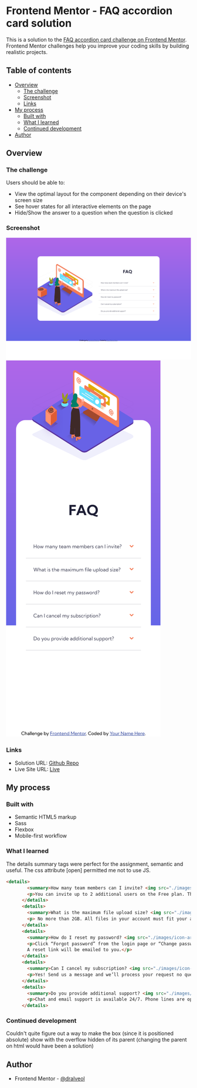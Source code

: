 # Frontend Mentor - FAQ accordion card solution

This is a solution to the [FAQ accordion card challenge on Frontend Mentor](https://www.frontendmentor.io/challenges/faq-accordion-card-XlyjD0Oam). Frontend Mentor challenges help you improve your coding skills by building realistic projects. 

## Table of contents

- [Overview](#overview)
  - [The challenge](#the-challenge)
  - [Screenshot](#screenshot)
  - [Links](#links)
- [My process](#my-process)
  - [Built with](#built-with)
  - [What I learned](#what-i-learned)
  - [Continued development](#continued-development)
- [Author](#author)


## Overview

### The challenge

Users should be able to:

- View the optimal layout for the component depending on their device's screen size
- See hover states for all interactive elements on the page
- Hide/Show the answer to a question when the question is clicked

### Screenshot

![Desktop view](./screenshots/Desktop-view.png)
![Mobile view](./screenshots/Mobile-view.png)

### Links

- Solution URL: [Github Repo](https://github.com/dralveol/faq-accordion-card)
- Live Site URL: [Live](https://dralveol.github.io/faq-accordion-card/)

## My process

### Built with

- Semantic HTML5 markup
- Sass
- Flexbox
- Mobile-first workflow

### What I learned
The details summary tags were perfect for the assignment, semantic and useful. The css attribute [open] permitted me not to use JS.

```html
<details>
        <summary>How many team members can I invite? <img src="./images/icon-arrow-down.svg" alt="Arrow icon to open faq section"></summary>
        <p>You can invite up to 2 additional users on the Free plan. There is no limit on team members for the Premium plan.</p>
      </details>
      <details>
        <summary>What is the maximum file upload size? <img src="./images/icon-arrow-down.svg" alt="Arrow icon to open faq section"></summary>
        <p> No more than 2GB. All files in your account must fit your allotted storage space.</p>
      </details>
      <details>
        <summary>How do I reset my password? <img src="./images/icon-arrow-down.svg" alt="Arrow icon to open faq section"></summary>
        <p>Click “Forgot password” from the login page or “Change password” from your profile page.
        A reset link will be emailed to you.</p>
      </details>
      <details>
        <summary>Can I cancel my subscription? <img src="./images/icon-arrow-down.svg" alt="Arrow icon to open faq section"></summary>
        <p>Yes! Send us a message and we’ll process your request no questions asked.</p>
      </details>
      <details>
        <summary>Do you provide additional support? <img src="./images/icon-arrow-down.svg" alt="Arrow icon to open faq section"></summary>
        <p>Chat and email support is available 24/7. Phone lines are open during normal business hours.</p>
      </details>
```


### Continued development

Couldn't quite figure out a way to make the box (since it is positioned absolute) show with the overflow hidden of its parent   (changing the parent on html would have been a solution)

## Author

- Frontend Mentor - [@dralveol](https://www.frontendmentor.io/profile/dralveol)
